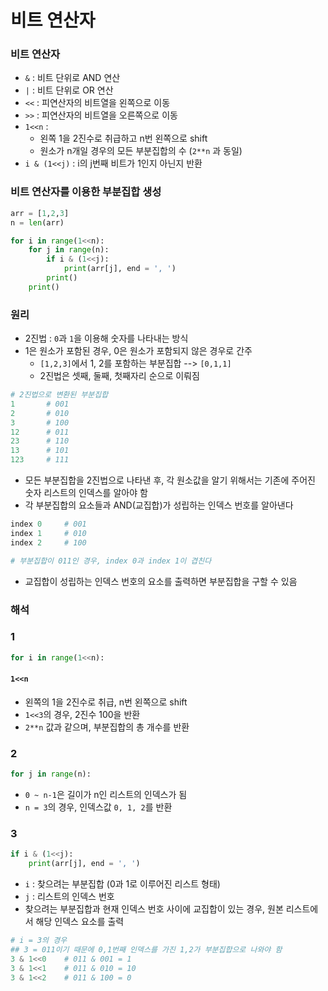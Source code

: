 # 비트 연산자

### 비트 연산자

- `&` : 비트 단위로 AND 연산
- `|` : 비트 단위로 OR 연산
- `<<` : 피연산자의 비트열을 왼쪽으로 이동
- `>>` : 피연산자의 비트열을 오른쪽으로 이동
- `1<<n` : 
  - 왼쪽 1을 2진수로 취급하고 n번 왼쪽으로 shift
  - 원소가 n개일 경우의 모든 부분집합의 수 (`2**n` 과 동일)
- `i & (1<<j)` : i의 j번째 비트가 1인지 아닌지 반환





### 비트 연산자를 이용한 부분집합 생성

```python
arr = [1,2,3]
n = len(arr)

for i in range(1<<n):
    for j in range(n):
        if i & (1<<j):
            print(arr[j], end = ', ')
        print()
    print()
```



### 원리

- 2진법 : `0`과 `1`을 이용해 숫자를 나타내는 방식
- 1은 원소가 포함된 경우, 0은 원소가 포함되지 않은 경우로 간주
  - `[1,2,3]`에서 1, 2를 포함하는 부분집합 --> `[0,1,1]` 
  - 2진법은 셋째, 둘째, 첫째자리 순으로 이뤄짐

```python
# 2진법으로 변환된 부분집합
1		# 001
2		# 010
3		# 100
12		# 011
23		# 110
13		# 101
123		# 111
```

- 모든 부분집합을 2진법으로 나타낸 후, 각 원소값을 알기 위해서는 기존에 주어진 숫자 리스트의 인덱스를 알아야 함
- 각 부분집합의 요소들과 AND(교집합)가 성립하는 인덱스 번호를 알아낸다

```python
index 0		# 001
index 1		# 010
index 2		# 100

# 부분집합이 011인 경우, index 0과 index 1이 겹친다
```

- 교집합이 성립하는 인덱스 번호의 요소를 출력하면 부분집합을 구할 수 있음



### 해석

### 1

```python
for i in range(1<<n):
```

#### `1<<n`

- 왼쪽의 1을 2진수로 취급, n번 왼쪽으로 shift
- `1<<3`의 경우, 2진수 100을 반환
- `2**n` 값과 같으며, 부분집합의 총 개수를 반환



### 2

```python
for j in range(n):
```

- `0 ~ n-1`은 길이가 n인 리스트의 인덱스가 됨
- `n = 3`의 경우, 인덱스값 `0, 1, 2`를 반환



### 3

```python
if i & (1<<j):
    print(arr[j], end = ', ')
```

- `i` : 찾으려는 부분집합 (0과 1로 이루어진 리스트 형태)
- `j` : 리스트의 인덱스 번호
- 찾으려는 부분집합과 현재 인덱스 번호 사이에 교집합이 있는 경우, 원본 리스트에서 해당 인덱스 요소를 출력

```python
# i = 3의 경우
## 3 = 011이기 때문에 0,1번째 인덱스를 가진 1,2가 부분집합으로 나와야 함
3 & 1<<0	# 011 & 001 = 1
3 & 1<<1	# 011 & 010 = 10
3 & 1<<2	# 011 & 100 = 0
```
